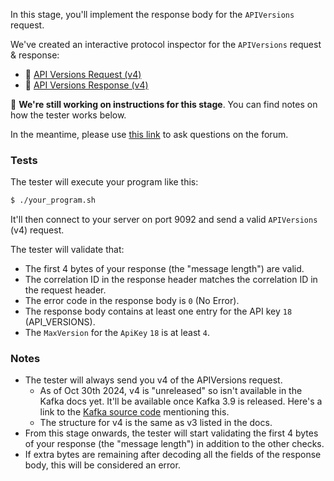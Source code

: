 In this stage, you'll implement the response body for the `APIVersions` request.

We've created an interactive protocol inspector for the `APIVersions` request & response:

- 🔎 [API Versions Request (v4)](https://binspec.org/kafka-api-versions-request-v4)
- 🔎 [API Versions Response (v4)](https://binspec.org/kafka-api-versions-Response-v4)

🚧 **We're still working on instructions for this stage**. You can find notes on how the tester works below.

In the meantime, please use
[this link](https://forum.codecrafters.io/new-topic?category=Challenges&tags=challenge%3Akafka&title=Question+about+pv1%3A+Handle+APIVersions+requests&body=%3Cyour+question+here%3E)
to ask questions on the forum.

### Tests

The tester will execute your program like this:

```bash
$ ./your_program.sh
```

It'll then connect to your server on port 9092 and send a valid `APIVersions` (v4) request.

The tester will validate that:

- The first 4 bytes of your response (the "message length") are valid.
- The correlation ID in the response header matches the correlation ID in the request header.
- The error code in the response body is `0` (No Error).
- The response body contains at least one entry for the API key `18` (API_VERSIONS).
- The `MaxVersion` for the `ApiKey` `18` is at least `4`.

### Notes

- The tester will always send you v4 of the APIVersions request.
  - As of Oct 30th 2024, v4 is "unreleased" so isn't available in the Kafka docs yet. It'll
    be available once Kafka 3.9 is released. Here's a link to the [Kafka source code](https://github.com/apache/kafka/blob/84caaa6e9da06435411510a81fa321d4f99c351f/clients/src/main/resources/common/message/ApiVersionsRequest.json#L25C22-L25C33) mentioning this.
  - The structure for v4 is the same as v3 listed in the docs.
- From this stage onwards, the tester will start validating the first 4 bytes of your response (the "message length") in addition to the other checks.
- If extra bytes are remaining after decoding all the fields of the response body, this will be considered an error.